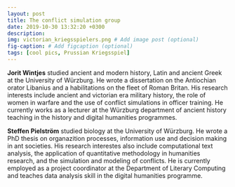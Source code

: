 ```yaml
---
layout: post
title: The conflict simulation group
date: 2019-10-30 13:32:20 +0300
description: 
img: victorian_kriegsspielers.png # Add image post (optional)
fig-caption: # Add figcaption (optional)
tags: [cool pics, Prussian Kriegsspiel]
---
```

**Jorit Wintjes** studied ancient and modern history, Latin and ancient Greek at the University of Würzburg. He wrote a dissertation on the Antiochian orator Libanius and a habilitations on the fleet of Roman Britan. His research interests include ancient and victorian era military history, the role of women in warfare and the use of conflict simulations in officer training. He currently works as a lecturer at the Würzburg department of ancient history teaching in the history and digital humanities programmes.

**Steffen Pielström** studied biology at the University of Würzburg. He wrote a PhD thesis on organazition processes, information use and decision making in ant societies. His research interestes also include computational text analysis, the application of quantitative methodology in humanities research, and the simulation and modeling of conflicts. He is currently employed as a project coordinator at the Department of Literary Computing and teaches data analysis skill in the digital humanities programme.
